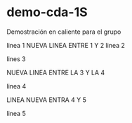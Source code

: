 # demo-cda-1S
Demostración en caliente para el grupo

linea 1
NUEVA LINEA ENTRE 1 Y 2
linea 2

lines 3

NUEVA LINEA ENTRE LA 3 Y LA 4

linea 4

LINEA NUEVA ENTRA 4 Y 5

linea 5